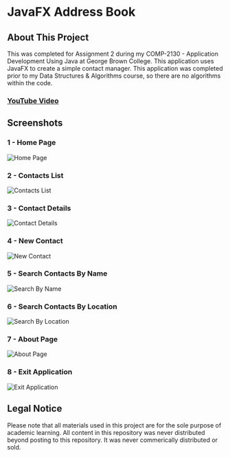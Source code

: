# JavaFX Address Book

## About This Project

This was completed for Assignment 2 during my COMP-2130 - Application Development Using Java at George Brown College. This application uses JavaFX to create a simple contact manager. This application was completed prior to my Data Structures & Algorithms course, so there are no algorithms within the code.

### [YouTube Video](https://www.youtube.com/watch?v=zeSP_BPvaAw)

## Screenshots

### 1 - Home Page

![Home Page](/Screenshots/1%20-%20Home%20Screen.png)

### 2 - Contacts List

![Contacts List](/Screenshots/2%20-%20Contacts%20List.png)

### 3 - Contact Details

![Contact Details](/Screenshots/3%20-%20Contact%20Details.png)

### 4 - New Contact

![New Contact](/Screenshots/4%20-%20New%20Contact.png)

### 5 - Search Contacts By Name

![Search By Name](/Screenshots/5%20-%20Search%20by%20Name.png)

### 6 - Search Contacts By Location

![Search By Location](/Screenshots/6%20-%20Search%20by%20Location.png)

### 7 - About Page

![About Page](/Screenshots/7%20-%20About%20Page.png)

### 8 - Exit Application

![Exit Application](/Screenshots/8%20-%20Exit%20Application.png)

## Legal Notice

Please note that all materials used in this project are for the sole purpose of academic learning. All content in this repository was never distributed beyond posting to this repository. It was never commerically distributed or sold.
